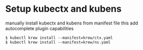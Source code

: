# Setup kubectx and kubens


manually install kubectx and kubens from manifest file
this add autocomplete plugin capabilities

```shell
$ kubectl krew install --manifest=krew/ctx.yaml
$ kubectl krew install --manifest=krew/ns.yaml
```

